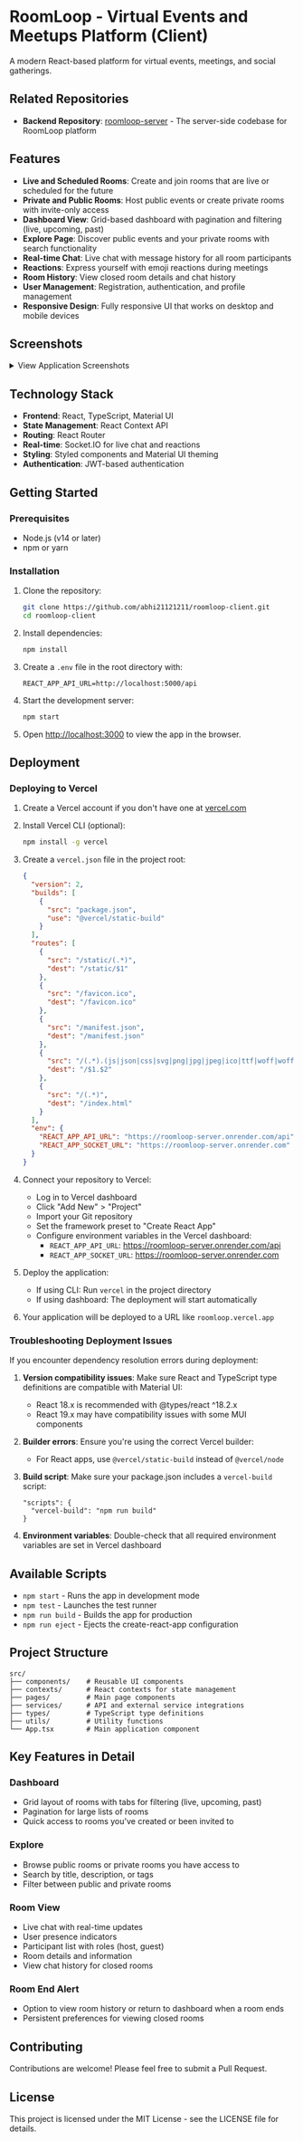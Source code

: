 # RoomLoop - Virtual Events and Meetups Platform (Client)

A modern React-based platform for virtual events, meetings, and social gatherings.

## Related Repositories

- **Backend Repository**: [roomloop-server](https://github.com/abhi21121211/roomloop-server) - The server-side codebase for RoomLoop platform

## Features


- **Live and Scheduled Rooms**: Create and join rooms that are live or scheduled for the future
- **Private and Public Rooms**: Host public events or create private rooms with invite-only access
- **Dashboard View**: Grid-based dashboard with pagination and filtering (live, upcoming, past)
- **Explore Page**: Discover public events and your private rooms with search functionality
- **Real-time Chat**: Live chat with message history for all room participants
- **Reactions**: Express yourself with emoji reactions during meetings
- **Room History**: View closed room details and chat history
- **User Management**: Registration, authentication, and profile management
- **Responsive Design**: Fully responsive UI that works on desktop and mobile devices

## Screenshots

<details>
<summary>View Application Screenshots</summary>

### Dashboard

![Dashboard Screenshot](/roomloop/client/screenshots/Screenshot%202025-05-04%20102141.png)

### Explore Rooms

![Explore Screenshot](/roomloop/client/screenshots/Screenshot%202025-05-04%20102201.png)

### Room View

![Room View Screenshot](/roomloop/client/screenshots/Screenshot%202025-05-04%20103258.png)

### Live Chat

![Live Chat Screenshot](/roomloop/client/screenshots/Screenshot%202025-05-04%20103101.png)

</details>

## Technology Stack

- **Frontend**: React, TypeScript, Material UI
- **State Management**: React Context API
- **Routing**: React Router
- **Real-time**: Socket.IO for live chat and reactions
- **Styling**: Styled components and Material UI theming
- **Authentication**: JWT-based authentication

## Getting Started

### Prerequisites

- Node.js (v14 or later)
- npm or yarn

### Installation

1. Clone the repository:

   ```bash
   git clone https://github.com/abhi21121211/roomloop-client.git
   cd roomloop-client
   ```

2. Install dependencies:

   ```bash
   npm install
   ```

3. Create a `.env` file in the root directory with:

   ```
   REACT_APP_API_URL=http://localhost:5000/api
   ```

4. Start the development server:

   ```bash
   npm start
   ```

5. Open [http://localhost:3000](http://localhost:3000) to view the app in the browser.

## Deployment

### Deploying to Vercel

1. Create a Vercel account if you don't have one at [vercel.com](https://vercel.com)

2. Install Vercel CLI (optional):

   ```bash
   npm install -g vercel
   ```

3. Create a `vercel.json` file in the project root:

   ```json
   {
     "version": 2,
     "builds": [
       {
         "src": "package.json",
         "use": "@vercel/static-build"
       }
     ],
     "routes": [
       {
         "src": "/static/(.*)",
         "dest": "/static/$1"
       },
       {
         "src": "/favicon.ico",
         "dest": "/favicon.ico"
       },
       {
         "src": "/manifest.json",
         "dest": "/manifest.json"
       },
       {
         "src": "/(.*).(js|json|css|svg|png|jpg|jpeg|ico|ttf|woff|woff2)",
         "dest": "/$1.$2"
       },
       {
         "src": "/(.*)",
         "dest": "/index.html"
       }
     ],
     "env": {
       "REACT_APP_API_URL": "https://roomloop-server.onrender.com/api",
       "REACT_APP_SOCKET_URL": "https://roomloop-server.onrender.com"
     }
   }
   ```

4. Connect your repository to Vercel:

   - Log in to Vercel dashboard
   - Click "Add New" > "Project"
   - Import your Git repository
   - Set the framework preset to "Create React App"
   - Configure environment variables in the Vercel dashboard:
     - `REACT_APP_API_URL`: https://roomloop-server.onrender.com/api
     - `REACT_APP_SOCKET_URL`: https://roomloop-server.onrender.com

5. Deploy the application:

   - If using CLI: Run `vercel` in the project directory
   - If using dashboard: The deployment will start automatically

6. Your application will be deployed to a URL like `roomloop.vercel.app`

### Troubleshooting Deployment Issues

If you encounter dependency resolution errors during deployment:

1. **Version compatibility issues**: Make sure React and TypeScript type definitions are compatible with Material UI:

   - React 18.x is recommended with @types/react ^18.2.x
   - React 19.x may have compatibility issues with some MUI components

2. **Builder errors**: Ensure you're using the correct Vercel builder:
   - For React apps, use `@vercel/static-build` instead of `@vercel/node`
3. **Build script**: Make sure your package.json includes a `vercel-build` script:

   ```
   "scripts": {
     "vercel-build": "npm run build"
   }
   ```

4. **Environment variables**: Double-check that all required environment variables are set in Vercel dashboard

## Available Scripts

- `npm start` - Runs the app in development mode
- `npm test` - Launches the test runner
- `npm run build` - Builds the app for production
- `npm run eject` - Ejects the create-react-app configuration

## Project Structure

```
src/
├── components/    # Reusable UI components
├── contexts/      # React contexts for state management
├── pages/         # Main page components
├── services/      # API and external service integrations
├── types/         # TypeScript type definitions
├── utils/         # Utility functions
└── App.tsx        # Main application component
```

## Key Features in Detail

### Dashboard

- Grid layout of rooms with tabs for filtering (live, upcoming, past)
- Pagination for large lists of rooms
- Quick access to rooms you've created or been invited to

### Explore

- Browse public rooms or private rooms you have access to
- Search by title, description, or tags
- Filter between public and private rooms

### Room View

- Live chat with real-time updates
- User presence indicators
- Participant list with roles (host, guest)
- Room details and information
- View chat history for closed rooms

### Room End Alert

- Option to view room history or return to dashboard when a room ends
- Persistent preferences for viewing closed rooms

## Contributing

Contributions are welcome! Please feel free to submit a Pull Request.

## License

This project is licensed under the MIT License - see the LICENSE file for details.
